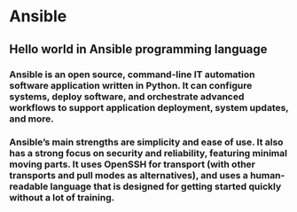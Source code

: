 # Ansible
## Hello world in Ansible programming language

### Ansible is an open source, command-line IT automation software application written in Python. It can configure systems, deploy software, and orchestrate advanced workflows to support application deployment, system updates, and more.

### Ansible’s main strengths are simplicity and ease of use. It also has a strong focus on security and reliability, featuring minimal moving parts. It uses OpenSSH for transport (with other transports and pull modes as alternatives), and uses a human-readable language that is designed for getting started quickly without a lot of training.